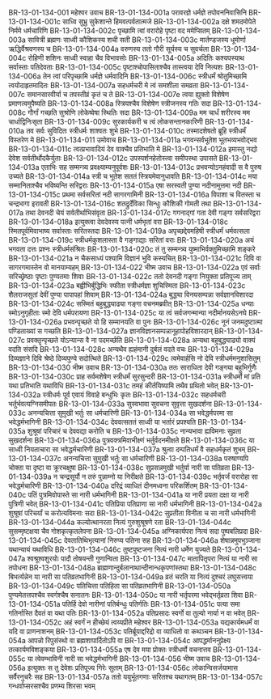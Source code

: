 BR-13-01-134-001	महेश्वर उवाच
BR-13-01-134-001a	परावरज्ञे धर्मज्ञे तपोवननिवासिनि
BR-13-01-134-001c	साध्वि सुभ्रु सुकेशान्ते हिमवत्पर्वतात्मजे
BR-13-01-134-002a	दक्षे शमदमोपेते निर्ममे धर्मचारिणि
BR-13-01-134-002c	पृच्छामि त्वां वरारोहे पृष्टा वद ममेप्सितम्
BR-13-01-134-003a	सावित्री ब्रह्मणः साध्वी कौशिकस्य शची सती
BR-13-01-134-003c	मार्तण्डजस्य धूमोर्णा ऋद्धिर्वैश्रवणस्य च
BR-13-01-134-004a	वरुणस्य ततो गौरी सूर्यस्य च सुवर्चला
BR-13-01-134-004c	रोहिणी शशिनः साध्वी स्वाहा चैव विभावसोः
BR-13-01-134-005a	अदितिः कश्यपस्याथ सर्वास्ताः पतिदेवताः
BR-13-01-134-005c	पृष्टाश्चोपासिताश्चैव तास्त्वया देवि नित्यशः
BR-13-01-134-006a	तेन त्वां परिपृच्छामि धर्मज्ञे धर्मवादिनि
BR-13-01-134-006c	स्त्रीधर्मं श्रोतुमिच्छामि त्वयोदाहृतमादितः
BR-13-01-134-007a	सहधर्मचरी मे त्वं समशीला समव्रता
BR-13-01-134-007c	समानसारवीर्या च तपस्तीव्रं कृतं च ते
BR-13-01-134-007e	त्वया ह्युक्तो विशेषेण प्रमाणत्वमुपैष्यति
BR-13-01-134-008a	स्त्रियश्चैव विशेषेण स्त्रीजनस्य गतिः सदा
BR-13-01-134-008c	गौर्गां गच्छति सुश्रोणि लोकेष्वेषा स्थितिः सदा
BR-13-01-134-009a	मम चार्धं शरीरस्य मम चार्धाद्विनिःसृता
BR-13-01-134-009c	सुरकार्यकरी च त्वं लोकसन्तानकारिणी
BR-13-01-134-010a	तव सर्वः सुविदितः स्त्रीधर्मः शाश्वतः शुभे
BR-13-01-134-010c	तस्मादशेषतो ब्रूहि स्त्रीधर्मं विस्तरेण मे
BR-13-01-134-011	उमोवाच
BR-13-01-134-011a	भगवन्सर्वभूतेश भूतभव्यभवोद्भव
BR-13-01-134-011c	त्वत्प्रभावादियं देव वाक्चैव प्रतिभाति मे
BR-13-01-134-012a	इमास्तु नद्यो देवेश सर्वतीर्थोदकैर्युताः
BR-13-01-134-012c	उपस्पर्शनहेतोस्त्वा समीपस्था उपासते
BR-13-01-134-013a	एताभिः सह सम्मन्त्र्य प्रवक्ष्याम्यनुपूर्वशः
BR-13-01-134-013c	प्रभवन्योऽनहंवादी स वै पुरुष उच्यते
BR-13-01-134-014a	स्त्री च भूतेश सततं स्त्रियमेवानुधावति
BR-13-01-134-014c	मया सम्मानिताश्चैव भविष्यन्ति सरिद्वराः
BR-13-01-134-015a	एषा सरस्वती पुण्या नदीनामुत्तमा नदी
BR-13-01-134-015c	प्रथमा सर्वसरितां नदी सागरगामिनी
BR-13-01-134-016a	विपाशा च वितस्ता च चन्द्रभागा इरावती
BR-13-01-134-016c	शतद्रुर्देविका सिन्धुः कौशिकी गोमती तथा
BR-13-01-134-017a	तथा देवनदी चेयं सर्वतीर्थाभिसंवृता
BR-13-01-134-017c	गगनाद्गां गता देवी गङ्गा सर्वसरिद्वरा
BR-13-01-134-018a	इत्युक्त्वा देवदेवस्य पत्नी धर्मभृतां वरा
BR-13-01-134-018c	स्मितपूर्वमिवाभाष्य सर्वास्ताः सरितस्तदा
BR-13-01-134-019a	अपृच्छद्देवमहिषी स्त्रीधर्मं धर्मवत्सला
BR-13-01-134-019c	स्त्रीधर्मकुशलास्ता वै गङ्गाद्याः सरितां वराः
BR-13-01-134-020a	अयं भगवता दत्तः प्रश्नः स्त्रीधर्मसंश्रितः
BR-13-01-134-020c	तं तु सम्मन्त्र्य युष्माभिर्वक्तुमिच्छामि शङ्करे
BR-13-01-134-021a	न चैकसाध्यं पश्यामि विज्ञानं भुवि कस्यचित्
BR-13-01-134-021c	दिवि वा सागरगमास्तेन वो मानयाम्यहम्
BR-13-01-134-022	भीष्म उवाच
BR-13-01-134-022a	एवं सर्वाः सरिच्छ्रेष्ठाः पृष्टाः पुण्यतमाः शिवाः
BR-13-01-134-022c	ततो देवनदी गङ्गा नियुक्ता प्रतिपूज्य ताम्
BR-13-01-134-023a	बह्वीभिर्बुद्धिभिः स्फीता स्त्रीधर्मज्ञा शुचिस्मिता
BR-13-01-134-023c	शैलराजसुतां देवीं पुण्या पापापहां शिवाम्
BR-13-01-134-024a	बुद्ध्या विनयसम्पन्ना सर्वज्ञानविशारदा
BR-13-01-134-024c	सस्मितं बहुबुद्ध्याढ्या गङ्गा वचनमब्रवीत्
BR-13-01-134-025a	धन्याः स्मोऽनुगृहीताः स्मो देवि धर्मपरायणा
BR-13-01-134-025c	या त्वं सर्वजगन्मान्या नदीर्मानयसेऽनघे
BR-13-01-134-026a	प्रभवन्पृच्छते यो हि सम्मानयति वा पुनः
BR-13-01-134-026c	नूनं जनमदुष्टात्मा पण्डिताख्यां स गच्छति
BR-13-01-134-027a	ज्ञानविज्ञानसम्पन्नानूहापोहविशारदान्
BR-13-01-134-027c	प्रवक्तॄन्पृच्छते योऽन्यान्स वै ना पदमर्च्छति
BR-13-01-134-028a	अन्यथा बहुबुद्ध्याढ्यो वाक्यं वदति संसदि
BR-13-01-134-028c	अन्यथैव ह्यहंमानी दुर्बलं वदते वचः
BR-13-01-134-029a	दिव्यज्ञाने दिवि श्रेष्ठे दिव्यपुण्ये सदोत्थिते
BR-13-01-134-029c	त्वमेवार्हसि नो देवि स्त्रीधर्ममनुशासितुम्
BR-13-01-134-030	भीष्म उवाच
BR-13-01-134-030a	ततः साराधिता देवी गङ्गया बहुभिर्गुणैः
BR-13-01-134-030c	प्राह सर्वमशेषेण स्त्रीधर्मं सुरसुन्दरी
BR-13-01-134-031a	स्त्रीधर्मो मां प्रति यथा प्रतिभाति यथाविधि
BR-13-01-134-031c	तमहं कीर्तयिष्यामि तथैव प्रथितो भवेत्
BR-13-01-134-032a	स्त्रीधर्मः पूर्व एवायं विवाहे बन्धुभिः कृतः
BR-13-01-134-032c	सहधर्मचरी भर्तुर्भवत्यग्निसमीपतः
BR-13-01-134-033a	सुस्वभावा सुवचना सुवृत्ता सुखदर्शना
BR-13-01-134-033c	अनन्यचित्ता सुमुखी भर्तुः सा धर्मचारिणी
BR-13-01-134-034a	सा भवेद्धर्मपरमा सा भवेद्धर्मभागिनी
BR-13-01-134-034c	देववत्सततं साध्वी या भर्तारं प्रपश्यति
BR-13-01-134-035a	शुश्रूषां परिचारं च देववद्या करोति च
BR-13-01-134-035c	नान्यभावा ह्यविमनाः सुव्रता सुखदर्शना
BR-13-01-134-036a	पुत्रवक्त्रमिवाभीक्ष्णं भर्तुर्वदनमीक्षते
BR-13-01-134-036c	या साध्वी नियताचारा सा भवेद्धर्मचारिणी
BR-13-01-134-037a	श्रुत्वा दम्पतिधर्मं वै सहधर्मकृतं शुभम्
BR-13-01-134-037c	अनन्यचित्ता सुमुखी भर्तुः सा धर्मचारिणी
BR-13-01-134-038a	परुषाण्यपि चोक्ता या दृष्टा वा क्रूरचक्षुषा
BR-13-01-134-038c	सुप्रसन्नमुखी भर्तुर्या नारी सा पतिव्रता
BR-13-01-134-039a	न चन्द्रसूर्यौ न तरुं पुन्नाम्नो या निरीक्षते
BR-13-01-134-039c	भर्तृवर्जं वरारोहा सा भवेद्धर्मचारिणी
BR-13-01-134-040a	दरिद्रं व्याधितं दीनमध्वना परिकर्शितम्
BR-13-01-134-040c	पतिं पुत्रमिवोपास्ते सा नारी धर्मभागिनी
BR-13-01-134-041a	या नारी प्रयता दक्षा या नारी पुत्रिणी भवेत्
BR-13-01-134-041c	पतिप्रिया पतिप्राणा सा नारी धर्मभागिनी
BR-13-01-134-042a	शुश्रूषां परिचर्यां च करोत्यविमनाः सदा
BR-13-01-134-042c	सुप्रतीता विनीता च सा नारी धर्मभागिनी
BR-13-01-134-044a	कल्योत्थानरता नित्यं गुरुशुश्रूषणे रता
BR-13-01-134-044c	सुसम्मृष्टक्षया चैव गोशकृत्कृतलेपना
BR-13-01-134-045a	अग्निकार्यपरा नित्यं सदा पुष्पबलिप्रदा
BR-13-01-134-045c	देवतातिथिभृत्यानां निरुप्य पतिना सह
BR-13-01-134-046a	शेषान्नमुपभुञ्जाना यथान्यायं यथाविधि
BR-13-01-134-046c	तुष्टपुष्टजना नित्यं नारी धर्मेण युज्यते
BR-13-01-134-047a	श्वश्रूश्वशुरयोः पादौ तोषयन्ती गुणान्विता
BR-13-01-134-047c	मातापितृपरा नित्यं या नारी सा तपोधना
BR-13-01-134-048a	ब्राह्मणान्दुर्बलानाथान्दीनान्धकृपणांस्तथा
BR-13-01-134-048c	बिभर्त्यन्नेन या नारी सा पतिव्रतभागिनी
BR-13-01-134-049a	व्रतं चरति या नित्यं दुश्चरं लघुसत्त्वया
BR-13-01-134-049c	पतिचित्ता पतिहिता सा पतिव्रतभागिनी
BR-13-01-134-050a	पुण्यमेतत्तपश्चैव स्वर्गश्चैष सनातनः
BR-13-01-134-050c	या नारी भर्तृपरमा भवेद्भर्तृव्रता शिवा
BR-13-01-134-051a	पतिर्हि देवो नारीणां पतिर्बन्धुः पतिर्गतिः
BR-13-01-134-051c	पत्या समा गतिर्नास्ति दैवतं वा यथा पतिः
BR-13-01-134-052a	पतिप्रसादः स्वर्गो वा तुल्यो नार्या न वा भवेत्
BR-13-01-134-052c	अहं स्वर्गं न हीच्छेयं त्वय्यप्रीते महेश्वर
BR-13-01-134-053a	यद्यकार्यमधर्मं वा यदि वा प्राणनाशनम्
BR-13-01-134-053c	पतिर्ब्रूयाद्दरिद्रो वा व्याधितो वा कथञ्चन
BR-13-01-134-054a	आपन्नो रिपुसंस्थो वा ब्रह्मशापार्दितोऽपि वा
BR-13-01-134-054c	आपद्धर्माननुप्रेक्ष्य तत्कार्यमविशङ्कया
BR-13-01-134-055a	एष देव मया प्रोक्तः स्त्रीधर्मो वचनात्तव
BR-13-01-134-055c	या त्वेवम्भाविनी नारी सा भवेद्धर्मभागिनी
BR-13-01-134-056	भीष्म उवाच
BR-13-01-134-056a	इत्युक्तः स तु देवेशः प्रतिपूज्य गिरेः सुताम्
BR-13-01-134-056c	लोकान्विसर्जयामास सर्वैरनुचरैः सह
BR-13-01-134-057a	ततो ययुर्भूतगणाः सरितश्च यथागतम्
BR-13-01-134-057c	गन्धर्वाप्सरसश्चैव प्रणम्य शिरसा भवम्
